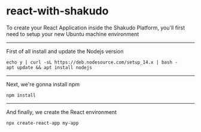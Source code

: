 # react-with-shakudo
To create your React Application inside the Shakudo Platform, you'll first need to setup your new Ubuntu machine environment

---

First of all install and update the Nodejs version
```
echo y | curl -sL https://deb.nodesource.com/setup_14.x | bash -
apt update && apt install nodejs
```
---

Next, we're gonna install npm
```
npm install
```
--- 

And finally, we create the React environment
```
npx create-react-app my-app
```
